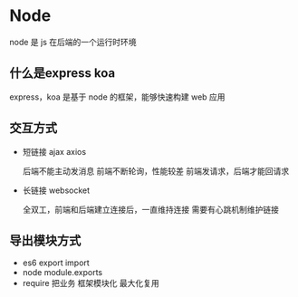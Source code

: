 # Node

node 是 js 在后端的一个运行时环境

## 什么是express koa

express，koa 是基于 node 的框架，能够快速构建 web 应用

## 交互方式

- 短链接 ajax  axios

    后端不能主动发消息
    前端不断轮询，性能较差
    前端发请求，后端才能回请求

- 长链接 websocket

    全双工，前端和后端建立连接后，一直维持连接
    需要有心跳机制维护链接

## 导出模块方式

- es6 export import
- node module.exports
- require 把业务 框架模块化 最大化复用
